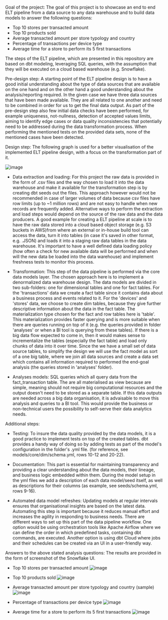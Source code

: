 Goal of the project:
The goal of this project is to showcase an end to end ELT pipeline from a data source to any data warehouse and to build data models to answer the following questions:
- Top 10 stores per transacted amount
- Top 10 products sold
- Average transacted amount per store typology and country
- Percentage of transactions per device type
- Average time for a store to perform its 5 first transactions

The steps of the ELT pipeline, which are presented in this repository are based on dbt modeling, leveraging SQL queries, with the assumption that they will be executed on a cloud based warehouse (e.g. Snowflake).

Pre-design step: A starting point of the ELT pipeline design is to have a good initial understanding about the type of data sources that are available on the one hand and on the other hand a good understanding about the analysis/reporting required. In the given case we have three data sources that have been made available. They are all related to one another and need to be combined in order for us to get the final data output. As part of the pre-design step also few initial data checks have been performed, for example uniqueness, not-nullness, detection of accepted values limits, aiming to identify edge cases or data quality inconsistencies that potentially need to be addressed during the data transformation process. When performing the mentioned tests on the provided data sets, none of the mentioned cases have been detected.

Design step: The following graph is used for a better visualisation of the implemented ELT pipeline design, with a focus on the transformation part of it.

![image](https://github.com/TanyaIvanova11/sumup-elt-design/assets/161938037/8536fac1-7f4b-4850-b39b-710f09af70f7)


- Data extraction and loading: For this project the raw data is provided in the form of .csv files and the way chosen to load it into the data warehouse and make it available for the transformation step is by creating dbt seeds out the files. This approach however would not be recommended in case of larger volumes of data because csv files have row limits (up to ~1 million rows) and are not easy to handle when new records are frequently added. Alternative ways to perform the extraction and load steps would depend on the source of the raw data and the data producers. A good example for creating a ELT pipeline at scale is to have the raw data stored into a cloud based object storage (e.g. S3 buckets in AWS)from where an external or in-house build tool can access the data, turn it into tables (in case it's saved in other format, e.g. .JSON) and loads it into a staging raw data tables in the data warehouse. It's important to have a well defined data loading policy (how often a check for new available data will be performed and when will the new data be loaded into the data warehouse) and implement freshness tests to monitor this process.

- Transformation: This step of the data pipeline is performed via the core data models layer. The chosen approach here is to implement a denormalized data warehouse design. The data models are divided in two sub-folders: one for dimensional tables and one for fact tables. For the 'transactions' data we create a fact table since it contains data about a business process and events related to it. For the 'devices' and 'stores' data, we choose to create dim tables, because they give further descriptive information about the data in the fact table. The materialization type chosen for the fact and row tables here is 'table'. This materialization provides faster querying and is more suitable when there are queries running on top of it (e.g. the queries provided in folder 'analyses' or when a BI tool is querying from these tables). If there is a big data flow expected to come in, then it would makes sense to incrementalize the tables (especially the fact table) and load only chunks of data into it over time.
Since the we have a small set of data source tables, to simplify the design we will use the fact model as sort of a one big table, where we join all data sources and create a data set which contains all information required to performed the end-goal analysis (the queries stored in 'analyses' folder).

- Analyses models: SQL queries which all query data from the fact_transaction table. The are all materialised as view because are simple, meaning should not require big computational resources and the output doesn't need to be stored as a separate table. If this data outputs are needed across a big data organisation, it is advaisable to move this analysis and queries to a BI tool. This would provide the business or non-technical users the possibility to self-serve their data analytics needs.

Additional steps:
- Testing: To insure the data quality provided by the data models, it is a good practice to implement tests on top of the created tables. dbt provides a handy way of doing so by adding tests as part of the model's configuration in the folder's .yml file. (for reference, see models/core/dim/schema.yml, rows 10-12 and 20-22).

- Documentation: This part is essential for maintaining transparency and providing a clear understanding about the data models, their lineage, and business logic embedded within them. During the model setup in the yml files we add a description of each data model/seed itself, as well as descriptions for their columns (as example, see seeds/schema.yml, rows 9-16).

- Automated data model refreshes: Updating models at regular intervals ensures that organisational insights are based on the latest data. Automating this step is important because it reduces manual effort and increases the agility in responding to business needs. There are different ways to set up this part of the data pipeline workflow. One option would be using orchestration tools like Apache Airflow where we can define the order in which predefined tasks, containing dbt commands, are executed. Another option is using dbt Cloud where jobs and their schedules can be created via an UI in a user-friendly way.

Answers to the above stated analysis questions: The results are provided in the form of screenshot of the Snowflake UI.
- Top 10 stores per transacted amount
  ![image](https://github.com/TanyaIvanova11/sumup-elt-design/assets/161938037/8cc1daf2-4b31-4843-a78f-c6974378d415)

- Top 10 products sold
  ![image](https://github.com/TanyaIvanova11/sumup-elt-design/assets/161938037/5df3e659-e78f-4700-9532-99f35951a615)

- Average transacted amount per store typology and country (sample)
  ![image](https://github.com/TanyaIvanova11/sumup-elt-design/assets/161938037/acd1874a-b282-4941-8319-a5574e0c75bf)

- Percentage of transactions per device type
  ![image](https://github.com/TanyaIvanova11/sumup-elt-design/assets/161938037/b0ae5231-dcc3-4233-ae79-4c22dbd72057)

- Average time for a store to perform its 5 first transactions
  ![image](https://github.com/TanyaIvanova11/sumup-elt-design/assets/161938037/acb8ead3-cc11-481c-935e-b7969b48d5c5)

